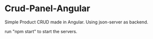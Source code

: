 # Crud-Panel-Angular
Simple Product CRUD made in Angular.
Using json-server as backend.

run "npm start" to start the servers.
